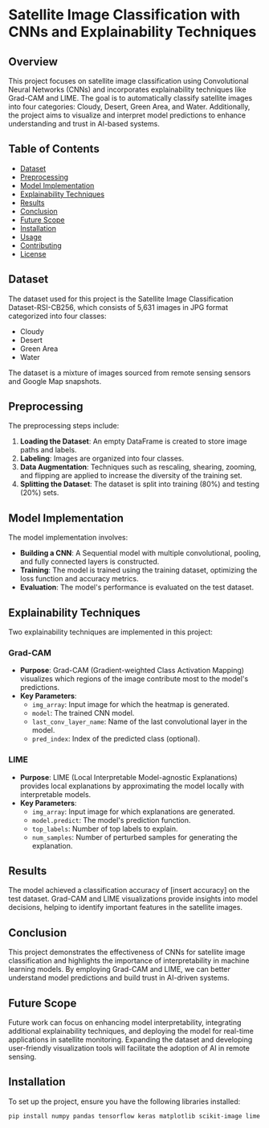# Satellite Image Classification with CNNs and Explainability Techniques

## Overview

This project focuses on satellite image classification using Convolutional Neural Networks (CNNs) and incorporates explainability techniques like Grad-CAM and LIME. The goal is to automatically classify satellite images into four categories: Cloudy, Desert, Green Area, and Water. Additionally, the project aims to visualize and interpret model predictions to enhance understanding and trust in AI-based systems.

## Table of Contents

- [Dataset](#dataset)
- [Preprocessing](#preprocessing)
- [Model Implementation](#model-implementation)
- [Explainability Techniques](#explainability-techniques)
- [Results](#results)
- [Conclusion](#conclusion)
- [Future Scope](#future-scope)
- [Installation](#installation)
- [Usage](#usage)
- [Contributing](#contributing)
- [License](#license)

## Dataset

The dataset used for this project is the Satellite Image Classification Dataset-RSI-CB256, which consists of 5,631 images in JPG format categorized into four classes:

- Cloudy
- Desert
- Green Area
- Water

The dataset is a mixture of images sourced from remote sensing sensors and Google Map snapshots.

## Preprocessing

The preprocessing steps include:

1. **Loading the Dataset**: An empty DataFrame is created to store image paths and labels.
2. **Labeling**: Images are organized into four classes.
3. **Data Augmentation**: Techniques such as rescaling, shearing, zooming, and flipping are applied to increase the diversity of the training set.
4. **Splitting the Dataset**: The dataset is split into training (80%) and testing (20%) sets.

## Model Implementation

The model implementation involves:

- **Building a CNN**: A Sequential model with multiple convolutional, pooling, and fully connected layers is constructed.
- **Training**: The model is trained using the training dataset, optimizing the loss function and accuracy metrics.
- **Evaluation**: The model's performance is evaluated on the test dataset.

## Explainability Techniques

Two explainability techniques are implemented in this project:

### Grad-CAM

- **Purpose**: Grad-CAM (Gradient-weighted Class Activation Mapping) visualizes which regions of the image contribute most to the model's predictions.
- **Key Parameters**:
  - `img_array`: Input image for which the heatmap is generated.
  - `model`: The trained CNN model.
  - `last_conv_layer_name`: Name of the last convolutional layer in the model.
  - `pred_index`: Index of the predicted class (optional).

### LIME

- **Purpose**: LIME (Local Interpretable Model-agnostic Explanations) provides local explanations by approximating the model locally with interpretable models.
- **Key Parameters**:
  - `img_array`: Input image for which explanations are generated.
  - `model.predict`: The model's prediction function.
  - `top_labels`: Number of top labels to explain.
  - `num_samples`: Number of perturbed samples for generating the explanation.

## Results

The model achieved a classification accuracy of [insert accuracy] on the test dataset. Grad-CAM and LIME visualizations provide insights into model decisions, helping to identify important features in the satellite images.

## Conclusion

This project demonstrates the effectiveness of CNNs for satellite image classification and highlights the importance of interpretability in machine learning models. By employing Grad-CAM and LIME, we can better understand model predictions and build trust in AI-driven systems.

## Future Scope

Future work can focus on enhancing model interpretability, integrating additional explainability techniques, and deploying the model for real-time applications in satellite monitoring. Expanding the dataset and developing user-friendly visualization tools will facilitate the adoption of AI in remote sensing.

## Installation

To set up the project, ensure you have the following libraries installed:

```bash
pip install numpy pandas tensorflow keras matplotlib scikit-image lime
